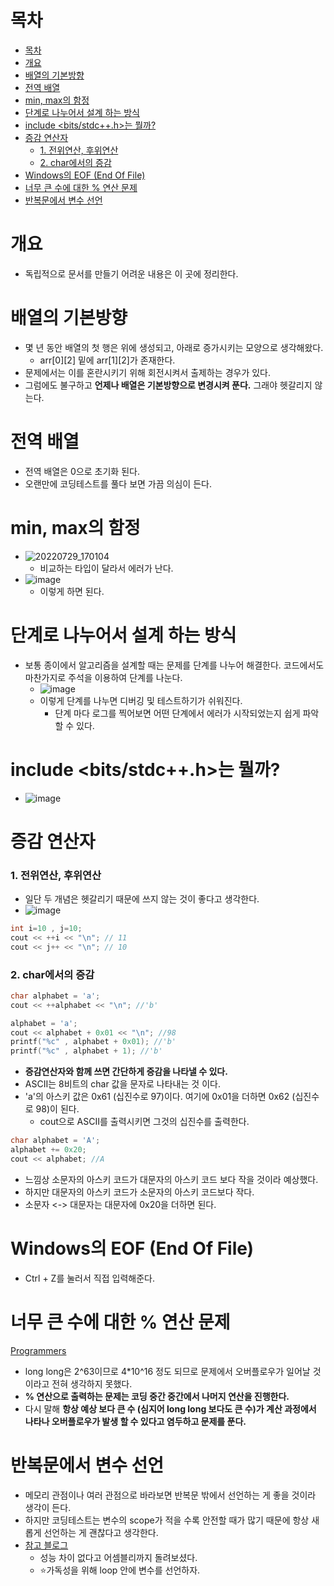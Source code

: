 # 목차
- [목차](#목차)
- [개요](#개요)
- [배열의 기본방향](#배열의-기본방향)
- [전역 배열](#전역-배열)
- [min, max의 함정](#min-max의-함정)
- [단계로 나누어서 설계 하는 방식](#단계로-나누어서-설계-하는-방식)
- [include <bits/stdc++.h>는 뭘까?](#include-bitsstdch는-뭘까)
- [증감 연산자](#증감-연산자)
    - [1. 전위연산, 후위연산](#1-전위연산-후위연산)
    - [2. char에서의 증감](#2-char에서의-증감)
- [Windows의 EOF (End Of File)](#windows의-eof-end-of-file)
- [너무 큰 수에 대한 % 연산 문제](#너무-큰-수에-대한--연산-문제)
- [반복문에서 변수 선언](#반복문에서-변수-선언)

# 개요
- 독립적으로 문서를 만들기 어려운 내용은 이 곳에 정리한다. 

# 배열의 기본방향
- 몇 년 동안 배열의 첫 행은 위에 생성되고, 아래로 증가시키는 모양으로 생각해왔다.
  - arr[0][2] 밑에 arr[1][2]가 존재한다.
- 문제에서는 이를 혼란시키기 위해 회전시켜서 출제하는 경우가 있다.
- 그럼에도 불구하고 **언제나 배열은 기본방향으로 변경시켜 푼다.** 그래야 헷갈리지 않는다.

# 전역 배열
- 전역 배열은 0으로 초기화 된다.
- 오랜만에 코딩테스트를 풀다 보면 가끔 의심이 든다.

# min, max의 함정
- ![20220729_170104](https://user-images.githubusercontent.com/55792986/181713182-2d53fcd9-e692-48f6-a4c6-8eb84d6da17d.png)
  - 비교하는 타입이 달라서 에러가 난다.
- ![image](https://user-images.githubusercontent.com/55792986/181713297-fe081fe4-282e-42ff-99b9-cf14ae6fae54.png)
  - 이렇게 하면 된다.

# 단계로 나누어서 설계 하는 방식
- 보통 종이에서 알고리즘을 설계할 때는 문제를 단계를 나누어 해결한다. 코드에서도 마찬가지로 주석을 이용하여 단계를 나눈다.
  - ![image](https://user-images.githubusercontent.com/55792986/181708250-1c198d3f-71c5-4528-b15d-624efb32fb73.png)
  - 이렇게 단계를 나누면 디버깅 및 테스트하기가 쉬워진다. 
    - 단계 마다 로그를 찍어보면 어떤 단계에서 에러가 시작되었는지 쉽게 파악할 수 있다.


# include <bits/stdc++.h>는 뭘까?
- ![image](https://user-images.githubusercontent.com/55792986/191496243-7f3100b1-edda-475c-b7b1-cbcf1afc74fb.png)

# 증감 연산자
### 1. 전위연산, 후위연산
- 일단 두 개념은 헷갈리기 때문에 쓰지 않는 것이 좋다고 생각한다.
- ![image](https://user-images.githubusercontent.com/55792986/191745888-3b3920e8-2c74-4c2a-9aba-9139914d0e89.png)
~~~c++
int i=10 , j=10;
cout << ++i << "\n"; // 11
cout << j++ << "\n"; // 10 
~~~

### 2. char에서의 증감
~~~c++
char alphabet = 'a';
cout << ++alphabet << "\n"; //'b'

alphabet = 'a';
cout << alphabet + 0x01 << "\n"; //98
printf("%c" , alphabet + 0x01); //'b'
printf("%c" , alphabet + 1); //'b'
~~~
  - **증감연산자와 함께 쓰면 간단하게 증감을 나타낼 수 있다.**
  - ASCII는 8비트의 char 값을 문자로 나타내는 것 이다.
  - 'a'의 아스키 값은 0x61 (십진수로 97)이다. 여기에 0x01을 더하면 0x62 (십진수로 98)이 된다.
    - cout으로 ASCII를 출력시키면 그것의 십진수를 출력한다.

~~~c++
char alphabet = 'A';
alphabet += 0x20;
cout << alphabet; //A
~~~
  - 느낌상 소문자의 아스키 코드가 대문자의 아스키 코드 보다 작을 것이라 예상했다.
  - 하지만 대문자의 아스키 코드가 소문자의 아스키 코드보다 작다.
  - 소문자 <-> 대문자는 대문자에 0x20을 더하면 된다.
  
# Windows의 EOF (End Of File)
- Ctrl + Z를 눌러서 직접 입력해준다.

# 너무 큰 수에 대한 % 연산 문제
[Programmers](https://school.programmers.co.kr/learn/courses/30/lessons/12914)
  - long long은 2^63이므로 4*10^16 정도 되므로 문제에서 오버플로우가 일어날 것이라고 전혀 생각하지 못했다.
  - **% 연산으로 출력하는 문제는 코딩 중간 중간에서 나머지 연산을 진행한다.**
  - 다시 말해 **항상 예상 보다 큰 수 (심지어 long long 보다도 큰 수)가 계산 과정에서 나타나 오버플로우가 발생 할 수 있다고 염두하고 문제를 푼다.**

# 반복문에서 변수 선언
- 메모리 관점이나 여러 관점으로 바라보면 반복문 밖에서 선언하는 게 좋을 것이라 생각이 든다.
- 하지만 코딩테스트는 변수의 scope가 적을 수록 안전할 때가 많기 때문에 항상 새롭게 선언하는 게 괜찮다고 생각한다.
- [참고 블로그](https://pragp.tistory.com/entry/%EB%B3%80%EC%88%98%EB%A5%BC-loop-%EC%95%88%EC%97%90-or-%EB%B0%96%EC%97%90-%EC%84%A0%EC%96%B8%ED%95%98%EB%8A%94-%EA%B2%83%EC%9D%B4-%EC%A2%8B%EC%9D%84%EA%B9%8C)
  - 성능 차이 없다고 어셈블리까지 돌려보셨다.
  - :star:가독성을 위해 loop 안에 변수를 선언하자.
